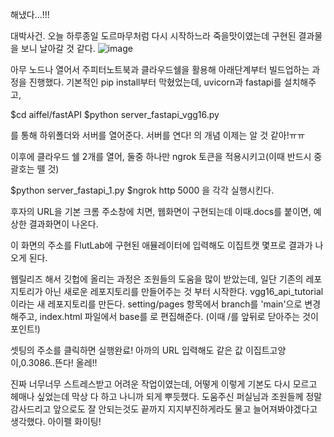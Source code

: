 해냈다...!!!


대박사건.
오늘 하루종일 도르마무처럼 다시 시작하느라 죽을맛이였는데 구현된 결과물을 보니 날아갈 것 같다.
![image](https://github.com/user-attachments/assets/1176d603-75c6-4304-884e-30ec1eb680a9)

아무 노드나 열어서 주피터노트북과 클라우드쉘을 활용해 
아래단계부터 빌드업하는 과정을 진행했다.
기본적인 pip install부터 막혔었는데, uvicorn과 fastapi를 설치해주고,

$cd aiffel/fastAPI
$python server_fastapi_vgg16.py

를 통해 하위폴더와 서버를 열어준다. 서버를 연다! 의 개념 이제는 알 것 같아!ㅠㅠ

이후에 클라우드 쉘 2개를 열어, 둘중 하나만 ngrok 토큰을 적용시키고(이때 반드시 중괄호는 뗄 것)

$python server_fastapi_1.py
$ngrok http 5000
을 각각 실행시킨다.

후자의 URL을 기본 크롬 주소창에 치면, 웹화면이 구현되는데 이때.docs를 붙이면, 예상한 결과화면이 나온다.

이 화면의 주소를 FlutLab에 구현된 애뮬레이터에 입력해도 이집트캣 몇프로 결과가 나오게 된다.

웹릴리즈 해서 깃헙에 올리는 과정은 조원들의 도움을 많이 받았는데,
일단 기존의 레포지토리가 아닌 새로운 레포지토리를 만들어주는 것 부터 시작한다.
vgg16_api_tutorial이라는 새 레포지토리를 만든다.
setting/pages 항목에서 branch를 'main'으로 변경해주고,
index.html 파일에서 
base를 <base href="/vgg16_api_tutorial/">로 편집해준다. (이때 /를 앞뒤로 닫아주는 것이 포인트!)

셋팅의 주소를 클릭하면 실행완료!
아까의 URL 입력해도 같은 값 이집트고양이,0.3086..뜬다! 올레!!

진짜 너무너무 스트레스받고 어려운 작업이였는데,
어떻게 이렇게 기본도 다시 모르고 헤매나 싶었는데 
막상 다 하고 나니까 되게 뿌듯했다.
도움주신 퍼실님과 조원들께 정말 감사드리고 
앞으로도 잘 안되는것도 끝까지 지지부진하게라도 물고 늘어져봐야겠다고 생각했다. 아이펠 화이팅!
